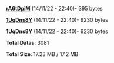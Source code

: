 [**rA6tDpiM**](/data/rA6tDpiM.txt) (14/11/22 - 22:40)- 395 bytes

[**1UqDns8Y**](/data/1UqDns8Y.txt) (14/11/22 - 22:40)- 9230 bytes

[**1UqDns8Y**](/data/1UqDns8Y.txt) (14/11/22 - 22:40)- 9230 bytes

**Total Datas**: 3081

**Total Size**: 17.23 MB / 17.2 MB
